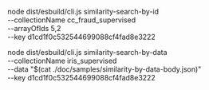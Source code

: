 node dist/esbuild/cli.js similarity-search-by-id \
    --collectionName cc_fraud_supervised \
    --arrayOfIds 5,2 \
    --key d1cd1f0c532544699088cf4fad8e3222

node dist/esbuild/cli.js similarity-search-by-data \
    --collectionName iris_supervised \
    --data "$(cat ./doc/samples/similarity-by-data-body.json)" \
    --key d1cd1f0c532544699088cf4fad8e3222
